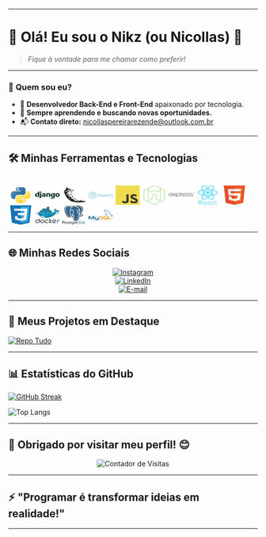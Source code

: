 
---

# 🚀 **Olá! Eu sou o Nikz (ou Nicollas)** 👋  
> *Fique à vontade para me chamar como preferir!*  

---

### 🎯 **Quem sou eu?**  


- 🔧 **Desenvolvedor Back-End e Front-End** apaixonado por tecnologia.  
- 🌱 **Sempre aprendendo e buscando novas oportunidades.**  
- 📬 **Contato direto:** [nicollaspereirarezende@outlook.com.br](mailto:nicollaspereirarezende@outlook.com.br)


---

## 🛠️ **Minhas Ferramentas e Tecnologias**  

<div style="margin: 10px 0;">
  
<div style="display: inline_block" style="margin: 10px 0;"><br>
  <img align="center" alt="nk-Python" height="40" width="50" src="https://raw.githubusercontent.com/devicons/devicon/master/icons/python/python-original.svg">
  <img align="center" alt="nk-django" height="40" width="50" src="https://github.com/devicons/devicon/blob/master/icons/django/django-plain-wordmark.svg">
  <img align="center" alt="nk-flask" height="40" width="50" src="https://github.com/devicons/devicon/blob/master/icons/flask/flask-original.svg">
  <img align="center" alt="nk-numpy" height="40" width="50" src="https://github.com/devicons/devicon/blob/master/icons/numpy/numpy-line-wordmark.svg">

  <img align="center" alt="nk-javascript" height="40" width="50" src="https://github.com/devicons/devicon/blob/master/icons/javascript/javascript-original.svg">
  <img align="center" alt="nk-nodemon" height="40" width="50" src="https://github.com/devicons/devicon/blob/master/icons/nodemon/nodemon-line.svg">  
  <img align="center" alt="nk-express" height="40" width="50" src="https://github.com/devicons/devicon/blob/master/icons/express/express-original-wordmark.svg">
  <img align="center" alt="nk-express" height="40" width="50" src="https://github.com/devicons/devicon/blob/master/icons/react/react-original-wordmark.svg">
  <img align="center" alt="nk-HTML" height="40" width="50" src="https://raw.githubusercontent.com/devicons/devicon/master/icons/html5/html5-original.svg">
  <img align="center" alt="nk-CSS" height="40" width="50" src="https://raw.githubusercontent.com/devicons/devicon/master/icons/css3/css3-original.svg">
  <img align="center" alt="nk-DOCKER" height="40" width="50" src="https://github.com/devicons/devicon/blob/master/icons/docker/docker-original-wordmark.svg">
  <img align="center" alt="nk-postgresql" height="40" width="50" src="https://github.com/devicons/devicon/blob/master/icons/postgresql/postgresql-original-wordmark.svg">
  <img align="center" alt="nk-mysql" height="40" width="50" src="https://github.com/devicons/devicon/blob/master/icons/mysql/mysql-original-wordmark.svg">

</div>

</div>

---

## 🌐 **Minhas Redes Sociais**  

<div align="center">

[![Instagram](https://img.shields.io/badge/-Instagram-%23E4405F?style=for-the-badge&logo=instagram&logoColor=white)](https://www.instagram.com/nikz_yo/)  
[![LinkedIn](https://img.shields.io/badge/-LinkedIn-%230077B5?style=for-the-badge&logo=linkedin&logoColor=white)](https://www.linkedin.com/in/nicollas-pereira-562689283/)  
[![E-mail](https://img.shields.io/badge/-Email-%23333?style=for-the-badge&logo=gmail&logoColor=white)](mailto:nicollaspereirarezende@outlook.com.br)  

</div>

---

## 🚀 **Meus Projetos em Destaque**  

[![Repo Tudo](https://github-readme-stats.vercel.app/api/pin/?username=NicollasRezende&repo=Tudo&theme=dracula&border=false)](https://github.com/NicollasRezende/Tudo)

---

## 📊 **Estatísticas do GitHub**  

[![GitHub Streak](https://streak-stats.demolab.com/?user=NicollasRezende&theme=dracula&hide_border=false&locale=pt_BR&date_format=j%20M%5B%20Y%5D)](https://git.io/streak-stats)  

![Top Langs](https://github-readme-stats.vercel.app/api/top-langs/?username=NicollasRezende&langs_count=8&layout=compact&hide_progress=true&theme=dracula)  

---

## 💖 **Obrigado por visitar meu perfil!** 😊  
<div align="center">  
<img src="https://visitcount.itsvg.in/api?id=NicollasRezende&icon=0&color=0" alt="Contador de Visitas">  
</div>

---

## ⚡ **"Programar é transformar ideias em realidade!"**  

---
